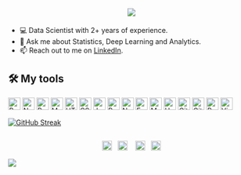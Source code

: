 <h1 align="center"><img src="https://i.imgur.com/z3ox7v5.gif"/></h1>

- 💻 Data Scientist with 2+ years of experience.
- 💬 Ask me about Statistics, Deep Learning and Analytics.
- 📫 Reach out to me on [LinkedIn](hhttps://www.linkedin.com/in/neelesh-k/).

## 🛠️ My tools

<p align="left">
  
  <img alt="Python" src="https://img.shields.io/badge/Python%20-%2314354C.svg?logo=python&logoColor=white" width="auto" height="25">
  <img alt="NumPy" src="https://img.shields.io/badge/Numpy%20-%23013243.svg?logo=numpy&logoColor=white" width="auto" height="25">
  <img alt="Pandas" src="https://img.shields.io/badge/Pandas%20-%23150458.svg?logo=pandas&logoColor=white" width="auto" height="25">
  
  <img alt="MySQL" src="https://img.shields.io/badge/MySQL-%2300f.svg?logo=mysql&logoColor=white" width="auto" height="25">  

  <img alt="HTML" src="https://img.shields.io/badge/HTML%20-%23E34F26.svg?logo=html5&logoColor=white" width="auto" height="25">
  <img alt="CSS" src="https://img.shields.io/badge/CSS%20-%231572B6.svg?logo=css3&logoColor=white" width="auto" height="25">
  <img alt="JavaScript" src="https://img.shields.io/badge/JavaScript%20-%23F7DF1E.svg?logo=javascript&logoColor=black" width="auto" height="25">
  <img alt="React" src="https://img.shields.io/badge/React%20-%2320232a.svg?logo=react&logoColor=%2361DAFB" width="auto" height="25">
  <img alt="NodeJS" src="https://img.shields.io/badge/Node.js%20-%2343853D.svg?logo=node.js&logoColor=white" width="auto" height="25">
  <img alt="Express.js" src="https://img.shields.io/badge/Express.js%20-%23404d59.svg?logo=express&logoColor=white" width="auto" height="25">
  <img alt="MongoDB" src ="https://img.shields.io/badge/MongoDB-%234ea94b.svg?logo=mongodb&logoColor=white" width="auto" height="25">

  <img alt="Heroku" src="https://img.shields.io/badge/Heroku%20-%23430098.svg?logo=heroku&logoColor=white" width="auto" height="25">
  <img alt="GitHub Pages" src="https://img.shields.io/badge/GitHub%20Pages-%23327FC7.svg?logo=github&logoColor=white" width="auto" height="25">
  <img alt="Git" src="https://img.shields.io/badge/Git%20-%23F05033.svg?logo=git&logoColor=white" width="auto" height="25">
  <img alt="Postman" src="https://img.shields.io/badge/Postman-FF6C37?logo=postman&logoColor=white" width="auto" height="25">
  <img alt="Visual Studio Code" src="https://img.shields.io/badge/Visual%20Studio%20Code-0078d7.svg?logo=visual-studio-code&logoColor=white" width="auto" height="25">

</p>

<!-- <p align="center"> -->
[![GitHub Streak](https://github-readme-streak-stats.herokuapp.com/?user=neelesh-karthikeyan)](https://git.io/streak-stats)
<!-- </p> -->

<!-- <p align="center">
  <img align="center" src="https://github-readme-stats.vercel.app/api/top-langs/?username=neelesh-karthikeyan&layout=compact)](https://github.com/neelesh-karthikeyan/github-readme-stats" />
</p> -->

<h2 align="center"></h2>
 <!-- footer --!>
<p align="center">
<a id="GitHub" href="https://github.com/neelesh2k"><img height="20px" src="https://img.shields.io/badge/-GitHub-black?style=flat-square&logo=Github&logoColor=white" alt="GitHub" /></a>&nbsp;&nbsp;     
<a id="LinkedIn" href="https://www.linkedin.com/in/neelesh-k/"><img height="20px" src="https://img.shields.io/badge/-Neelesh Karthikeyan-blue?style=flat-square&logo=Linkedin&logoColor=white&link=https://www.linkedin.com/in/neelesh-k/" alt="LinkedIn" /></a> &nbsp;&nbsp;
<a id="Personal Website" href="https://neelesh2k.github.io//"><img height="20px" src="https://imgur.com/ZqeggKO.png" alt="Website" /></a>&nbsp;&nbsp;
<a id="Mail" href="mailto:neelesh2k@gmail.com"><img height="20px" src="https://img.shields.io/badge/-Mail-red?style=flat-square&logo=Gmail&logoColor=white" alt="Mail"/></a>
</p>
<img src="https://imgur.com/MXTW5Av.png"/>
